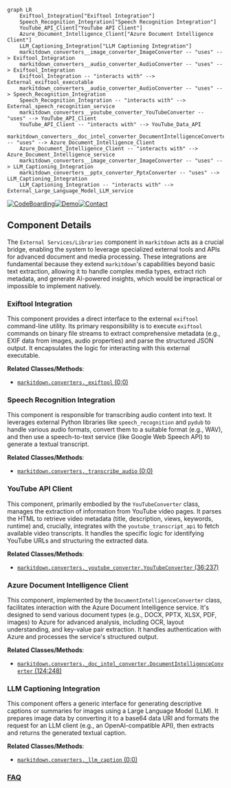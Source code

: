 ```mermaid
graph LR
    Exiftool_Integration["Exiftool Integration"]
    Speech_Recognition_Integration["Speech Recognition Integration"]
    YouTube_API_Client["YouTube API Client"]
    Azure_Document_Intelligence_Client["Azure Document Intelligence Client"]
    LLM_Captioning_Integration["LLM Captioning Integration"]
    markitdown_converters__image_converter_ImageConverter -- "uses" --> Exiftool_Integration
    markitdown_converters__audio_converter_AudioConverter -- "uses" --> Exiftool_Integration
    Exiftool_Integration -- "interacts with" --> External_exiftool_executable
    markitdown_converters__audio_converter_AudioConverter -- "uses" --> Speech_Recognition_Integration
    Speech_Recognition_Integration -- "interacts with" --> External_speech_recognition_service
    markitdown_converters__youtube_converter_YouTubeConverter -- "uses" --> YouTube_API_Client
    YouTube_API_Client -- "interacts with" --> YouTube_Data_API
    markitdown_converters__doc_intel_converter_DocumentIntelligenceConverter -- "uses" --> Azure_Document_Intelligence_Client
    Azure_Document_Intelligence_Client -- "interacts with" --> Azure_Document_Intelligence_service
    markitdown_converters__image_converter_ImageConverter -- "uses" --> LLM_Captioning_Integration
    markitdown_converters__pptx_converter_PptxConverter -- "uses" --> LLM_Captioning_Integration
    LLM_Captioning_Integration -- "interacts with" --> External_Large_Language_Model_LLM_service
```
[![CodeBoarding](https://img.shields.io/badge/Generated%20by-CodeBoarding-9cf?style=flat-square)](https://github.com/CodeBoarding/GeneratedOnBoardings)[![Demo](https://img.shields.io/badge/Try%20our-Demo-blue?style=flat-square)](https://www.codeboarding.org/demo)[![Contact](https://img.shields.io/badge/Contact%20us%20-%20contact@codeboarding.org-lightgrey?style=flat-square)](mailto:contact@codeboarding.org)

## Component Details

The `External Services/Libraries` component in `markitdown` acts as a crucial bridge, enabling the system to leverage specialized external tools and APIs for advanced document and media processing. These integrations are fundamental because they extend `markitdown`'s capabilities beyond basic text extraction, allowing it to handle complex media types, extract rich metadata, and generate AI-powered insights, which would be impractical or impossible to implement natively.

### Exiftool Integration
This component provides a direct interface to the external `exiftool` command-line utility. Its primary responsibility is to execute `exiftool` commands on binary file streams to extract comprehensive metadata (e.g., EXIF data from images, audio properties) and parse the structured JSON output. It encapsulates the logic for interacting with this external executable.


**Related Classes/Methods**:

- <a href="https://github.com/microsoft/markitdown/blob/master/packages/markitdown/src/markitdown/converters/_exiftool.py#L0-L0" target="_blank" rel="noopener noreferrer">`markitdown.converters._exiftool` (0:0)</a>


### Speech Recognition Integration
This component is responsible for transcribing audio content into text. It leverages external Python libraries like `speech_recognition` and `pydub` to handle various audio formats, convert them to a suitable format (e.g., WAV), and then use a speech-to-text service (like Google Web Speech API) to generate a textual transcript.


**Related Classes/Methods**:

- <a href="https://github.com/microsoft/markitdown/blob/master/packages/markitdown/src/markitdown/converters/_transcribe_audio.py#L0-L0" target="_blank" rel="noopener noreferrer">`markitdown.converters._transcribe_audio` (0:0)</a>


### YouTube API Client
This component, primarily embodied by the `YouTubeConverter` class, manages the extraction of information from YouTube video pages. It parses the HTML to retrieve video metadata (title, description, views, keywords, runtime) and, crucially, integrates with the `youtube_transcript_api` to fetch available video transcripts. It handles the specific logic for identifying YouTube URLs and structuring the extracted data.


**Related Classes/Methods**:

- <a href="https://github.com/microsoft/markitdown/blob/master/packages/markitdown/src/markitdown/converters/_youtube_converter.py#L36-L237" target="_blank" rel="noopener noreferrer">`markitdown.converters._youtube_converter.YouTubeConverter` (36:237)</a>


### Azure Document Intelligence Client
This component, implemented by the `DocumentIntelligenceConverter` class, facilitates interaction with the Azure Document Intelligence service. It's designed to send various document types (e.g., DOCX, PPTX, XLSX, PDF, images) to Azure for advanced analysis, including OCR, layout understanding, and key-value pair extraction. It handles authentication with Azure and processes the service's structured output.


**Related Classes/Methods**:

- <a href="https://github.com/microsoft/markitdown/blob/master/packages/markitdown/src/markitdown/converters/_doc_intel_converter.py#L124-L248" target="_blank" rel="noopener noreferrer">`markitdown.converters._doc_intel_converter.DocumentIntelligenceConverter` (124:248)</a>


### LLM Captioning Integration
This component offers a generic interface for generating descriptive captions or summaries for images using a Large Language Model (LLM). It prepares image data by converting it to a base64 data URI and formats the request for an LLM client (e.g., an OpenAI-compatible API), then extracts and returns the generated textual caption.


**Related Classes/Methods**:

- <a href="https://github.com/microsoft/markitdown/blob/master/packages/markitdown/src/markitdown/converters/_llm_caption.py#L0-L0" target="_blank" rel="noopener noreferrer">`markitdown.converters._llm_caption` (0:0)</a>




### [FAQ](https://github.com/CodeBoarding/GeneratedOnBoardings/tree/main?tab=readme-ov-file#faq)